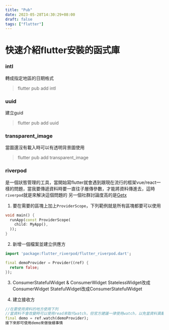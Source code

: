 ```yaml
---
title: "Pub"
date: 2023-05-28T14:30:29+08:00
draft: false
tags: ["flutter"]
---
```

# 快速介紹flutter安裝的函式庫

### intl
轉成指定地區的日期格式
> flutter pub add intl

### uuid
建立guid
> flutter pub add uuid

### transparent_image
當圖還沒有載入時可以有透明背景圖使用
> flutter pub add transparent_image

### riverpod
是一個狀態管理的工具，當開始寫flutter就會遇到跟現在流行的框架vue/react一樣的問題，當我要傳遞資料時要一直往子層傳參數，才能將資料傳進去，這時`riverpod`就是來解決這個問題的
另一個社群討論度高的是[Getx](https://pub.dev/packages/get)
1. 要在需要的區塊上加上`ProviderScope`，下列範例就是所有區塊都要可以使用
```dart
void main() {
  runApp(const ProviderScope(
    child: MyApp(),
  ));
}
```
2. 新增一個檔案並建立供應方
```dart
import 'package:flutter_riverpod/flutter_riverpod.dart';

final demoProvider = Provider((ref) {
  return false;
});
```
3. ConsumerStatefulWidget & ConsumerWidget
StatelessWidget改成ConsumerWidget
StatefulWidget改成ConsumerStatefulWidget

4. 建立接收方
```dart
//在要使用資料的地方使用下列
//當資料不會改變時可以使用read來取代watch，但官方建議一律使用watch，以免當資料異動時，沒有修改到
final demo = ref.watch(demoProvider);
接下來即可使用demo來做後續事情
```
